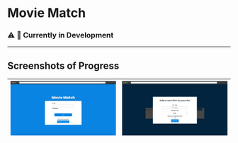 # Movie Match

### ⚠️ 🚧 Currently in Development

---
## Screenshots of Progress

![](docs/movie-match-login.png) | ![](docs/movie-match-add-film.png)
:------------------------------:|:----------------------------------:

